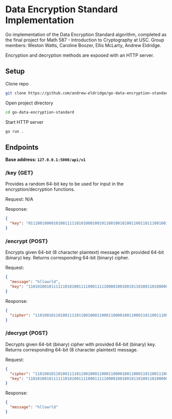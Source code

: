 # Data Encryption Standard Implementation
Go implementation of the Data Encryption Standard algorithm, completed as the final project for Math 587 - Introduction to Cryptography at USC. Group members: Weston Watts, Caroline Boozer, Ellis McLarty, Andrew Eldridge.

Encryption and decryption methods are exposed with an HTTP server.

## Setup
Clone repo
```bash
git clone https://github.com/andrew-eldridge/go-data-encryption-standard.git
```
Open project directory
```bash
cd go-data-encryption-standard
```
Start HTTP server
```bash
go run .
```

## Endpoints
<b>Base address: `127.0.0.1:5000/api/v1`</b>
### /key {GET}
Provides a random 64-bit key to be used for input in the encryption/decryption functions.

Request: N/A

Response:
```json
{
  "key": "0111001000010100111110101000100101100100101001100110111001001011"
}
```
### /encrypt {POST}
Encrypts given 64-bit (8 character plaintext) message with provided 64-bit (binary) key. Returns corresponding 64-bit (binary) cipher.

Request:
```json
{
  "message": "hllowrld",
  "key": "1101010010111111010100111100011111000010010010110100110100000101"
}
```

Response:
```json
{
  "cipher": "1101001011010011110110010001100011000010011000110110011100101111"
}
```

### /decrypt {POST}
Decrypts given 64-bit (binary) cipher with provided 64-bit (binary) key. Returns corresponding 64-bit (8 character plaintext) message.

Request:
```json
{
  "cipher": "1101001011010011110110010001100011000010011000110110011100101111",
  "key": "1101010010111111010100111100011111000010010010110100110100000101"
}
```

Response:
```json
{
  "message": "hllowrld"
}
```
